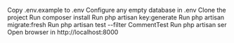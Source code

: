 Copy .env.example to .env
Configure any empty database in .env
Clone the project
Run composer install
Run php artisan key:generate
Run php artisan migrate:fresh
Run php artisan test --filter CommentTest
Run php artisan ser
Open browser in http://localhost:8000
